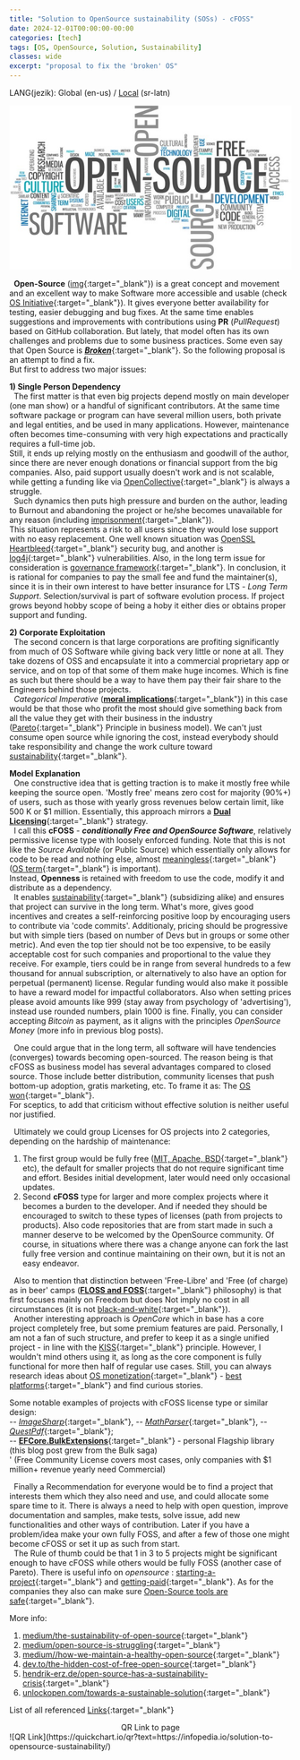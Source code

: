 ```yaml
---
title: "Solution to OpenSource sustainability (SOSs) - cFOSS"
date: 2024-12-01T00:00:00-00:00
categories: [tech]
tags: [OS, OpenSource, Solution, Sustainability]
classes: wide
excerpt: "proposal to fix the 'broken' OS"
---
```


LANG(jezik): Global (en-us) / [Local](https://infopedia.io/sr-latn/solution-to-opensource-sustainability/) (sr-latn)<br>

![/solution-to-opensource-sustainability](https://raw.githubusercontent.com/borisdj/borisdj.github.io/main/assets/images/solution-to-opensource-sustainability/OS2.jpg)

&nbsp; **Open-Source** ([img](https://3dnature.com/downloads/open-source/){:target="_blank"}) is a great concept and movement and an excellent way to make Software more accessible and usable (check [OS Initiative](https://opensource.org/){:target="_blank"}). It gives everyone better availability for testing, easier debugging and bug fixes. At the same time enables suggestions and improvements with contributions using **PR** (*PullRequest*) based on GitHub collaboration. But lately, that model often has its own challenges and problems due to some business practices. Some even say that Open Source is [***Broken***](https://www.forbes.com/sites/adrianbridgwater/2019/11/11/is-open-source-broken/?sh=18721f5fd560){:target="_blank"}. So the following proposal is an attempt to find a fix.  
But first to address two major issues:

**1) Single Person Dependency**  
&nbsp; The first matter is that even big projects depend mostly on main developer (one man show) or a handful of significant contributors. At the same time software package or program can have several million users, both private and legal entities, and be used in many applications. However, maintenance often becomes time-consuming with very high expectations and practically requires a full-time job.  
Still, it ends up relying mostly on the enthusiasm and goodwill of the author, since there are never enough donations or financial support from the big companies. Also, paid support usually doesn't work and is not scalable, while getting a funding like via [OpenCollective](https://blog.opencollective.com/funds-for-open-source/){:target="_blank"} is always a struggle.  
&nbsp; Such dynamics then puts high pressure and burden on the author, leading to Burnout and abandoning the project or he/she becomes unavailable for any reason (including [imprisonment](https://www.theregister.com/2023/02/15/corejs_russia_open_source/){:target="_blank"}).  
This situation represents a risk to all users since they would lose support with no easy replacement. One well known situation was [OpenSSL Heartbleed](https://heartbleed.com/){:target="_blank"} security bug, and another is [log4j](https://medium.com/readme/ghosts-of-log4j-open-source-vulnerabilities-confound-software-developers-e81b931560){:target="_blank"} vulnerabilities. Also, in the long term issue for consideration is [governance framework](https://stackoverflow.blog/2020/09/09/open-source-governance-benevolent-dictator-or-decision-by-committee/){:target="_blank"}. In conclusion, it is rational for companies to pay the small fee and fund the maintainer(s), since it is in their own interest to have better insurance for LTS - *Long Term Support*. Selection/survival is part of software evolution process. If project grows beyond hobby  scope of being a hoby it either dies or obtains proper support and funding.

**2) Corporate Exploitation**  
&nbsp; The second concern is that large corporations are profiting significantly from much of OS Software while giving back very little or none at all. They take dozens of OSS and encapsulate it into a commercial proprietary app or service, and on top of that some of them make huge incomes. Which is fine as such but there should be a way to have them pay their fair share to the Engineers behind those projects.  
&nbsp; *Categorical Imperative* ([**moral implications**](https://dev.to/degoodmanwilson/open-source-is-broken-g60){:target="_blank"}) in this case would be that those who profit the most should give something back from all the value they get with their business in the industry ([Pareto](https://en.wikipedia.org/wiki/Pareto_principle){:target="_blank"} Principle in business model). We can't just consume open source while ignoring the cost, instead everybody should take responsibility and change the work culture toward [sustainability](https://techcrunch.com/2018/06/23/open-source-sustainability/){:target="_blank"}.

**Model Explanation**  
&nbsp; One constructive idea that is getting traction is to make it mostly free while keeping the source open. 'Mostly free' means zero cost for majority (90%+) of users, such as those with yearly gross revenues below certain limit, like 500 K or $1 million. Essentially, this approach mirrors a [**Dual Licensing**](https://duallicensing.com/){:target="_blank"} strategy.  
&nbsp; I call this **cFOSS** - ***conditionally Free and OpenSource Software***, relatively permissive license type with loosely enforced funding. Note that this is not like the *Source Available* (or Public Source) which essentially only allows for code to be read and nothing else, almost [meaningless](https://keygen.sh/blog/source-available-is-meaningless/){:target="_blank"} ([OS term](https://danb.me/blog/why-open-source-term-is-important/){:target="_blank"} is important).  
Instead, **Openness** is retained with freedom to use the code, modify it and distribute as a dependency.  
&nbsp; It enables [sustainability](https://thenewstack.io/this-week-in-programming-a-manifesto-for-sustainable-open-source-development/){:target="_blank"} (subsidizing alike) and ensures that project can survive in the long term. What's more, gives good incentives and creates a self-reinforcing positive loop by encouraging users to contribute via 'code commits'. Additionaly, pricing should be progressive but with simple tiers (based on number of Devs but in groups or some other metric). And even the top tier should not be too expensive, to be easily acceptable cost for such companies and proportional to the value they receive. For example, tiers could be in range from several hundreds to a few thousand for annual subscription, or alternatively to also have an option for perpetual (permanent) license. Regular funding would also make it possible to have a reward model for impactful collaborators. 
Also when setting prices please avoid amounts like 999 (stay away from psychology of 'advertising'), instead use rounded numbers, plain 1000 is fine. Finally, you can consider accepting *Bitcoin* as payment, as it aligns with the principles *OpenSource Money* (more info in previous blog posts).

&nbsp; One could argue that in the long term, all software will have tendencies (converges) towards becoming open-sourced. The reason being is that cFOSS as business model has several advantages compared to closed source. Those include better distribution, community licenses that push bottom-up adoption, gratis marketing, etc. To frame it as: The [OS won](https://aaronstannard.com/sustainable-open-source-software/){:target="_blank"}.    
For sceptics, to add that criticism without effective solution is neither useful nor justified.  

&nbsp; Ultimately we could group Licenses for OS projects into 2 categories, depending on the hardship of maintenance:  
1) The first group would be fully free ([MIT, Apache, BSD](https://opensource.stackexchange.com/questions/11109/what-are-the-practical-differences-between-mit-apache-and-bsd-licenses){:target="_blank"} etc), the default for smaller projects that do not require significant time and effort. Besides initial development, later would need only occasional updates.  
2) Second **cFOSS** type for larger and more complex projects where it becomes a burden to the developer. And if needed they should be encouraged to switch to these types of licenses (path from projects to products). Also code repositories that are from start made in such a manner deserve to be welcomed by the OpenSource community. Of course, in situations where there was a change anyone can fork the last fully free version and continue maintaining on their own, but it is not an easy endeavor.

&nbsp; Also to mention that distinction between 'Free-Libre' and 'Free (of charge) as in beer' camps ([**FLOSS and FOSS**](https://www.gnu.org/philosophy/floss-and-foss.en.html){:target="_blank"} philosophy) is that first focuses mainly on Freedom but does Not imply no cost in all circumstances (it is not [black-and-white](https://nadh.in/blog/open-source-is-not-broken/){:target="_blank"}).  
&nbsp; Another interesting approach is *OpenCore* which in base has a core project completely free, but some premium features are paid. Personally, I am not a fan of such structure, and prefer to keep it as a single unified project - in line with the [KISS](https://en.wikipedia.org/wiki/KISS_principle){:target="_blank"} principle. However, I wouldn't mind others using it, as long as the core component is fully functional for more then half of regular use cases. Still, you can always research ideas about [OS monetization](https://www.scaleway.com/en/blog/how-to-monetize-your-open-source-project/){:target="_blank"} - [best platforms](https://blog.stackademic.com/the-best-platforms-for-monetizing-your-open-source-projects-in-2024-2025-1b7803ea5bc9){:target="_blank"} and find curious stories.

Some notable examples of projects with cFOSS license type or similar design:  
-- [*ImageSharp*](https://github.com/SixLabors/ImageSharp){:target="_blank"}, -- [*MathParser*](https://github.com/mariuszgromada/MathParser.org-mXparser){:target="_blank"}, -- [*QuestPdf*](https://www.questpdf.com/){:target="_blank"};  
-- [**EFCore.BulkExtensions**](https://github.com/borisdj/EFCore.BulkExtensions){:target="_blank"} - personal Flagship library (this blog post grew from the Bulk saga)  
' (Free Community License covers most cases, only companies with $1 million+ revenue yearly need Commercial)

&nbsp; Finally a Recommendation for everyone would be to find a project that interests them which they also need and use, and could allocate some spare time to it. There is always a need to help with open question, improve documentation and samples, make tests, solve issue, add new functionalities and other ways of contribution. Later if you have a problem/idea make your own fully FOSS, and after a few of those one might become cFOSS or set it up as such from start.  
&nbsp; The Rule of thumb could be that 1 in 3 to 5 projects might be significant enough to have cFOSS while others would be fully FOSS (another case of Pareto). There is useful info on *opensource* : [starting-a-project](https://opensource.guide/starting-a-project/){:target="_blank"} and [getting-paid](https://opensource.guide/getting-paid/){:target="_blank"}. As for the companies they also can make sure [Open-Source tools are safe](https://www.forbes.com/councils/forbestechcouncil/2022/05/10/12-ways-companies-can-ensure-open-source-tools-are-safe-and-sustainable/){:target="_blank"}.

More info:
1. [medium/the-sustainability-of-open-source](https://goldglovecb.medium.com/the-sustainability-of-open-source-7ec0390f58e8){:target="_blank"}
2. [medium/open-source-is-struggling](https://medium.com/@jankammerath/open-source-is-struggling-and-its-not-big-tech-that-is-to-blame-cfba964219f8){:target="_blank"}
3. [medium//how-we-maintain-a-healthy-open-source](https://medium.com/spiffworkflow/how-we-maintain-a-healthy-open-source-project-2e6d7115f668){:target="_blank"}  
4. [dev.to/the-hidden-cost-of-free-open-source](https://dev.to/opensauced/the-hidden-cost-of-free-why-open-source-sustainability-matters-1jk7){:target="_blank"}  
5. [hendrik-erz.de/open-source-has-a-sustainability-crisis](https://hendrik-erz.de/post/open-source-has-a-sustainability-crisis){:target="_blank"}  
6. [unlockopen.com/towards-a-sustainable-solution](https://speaking.unlockopen.com/5JrQdv/towards-a-sustainable-solution-to-open-source-sustainability){:target="_blank"}  

List of all referenced [Links](https://docs.google.com/spreadsheets/d/e/2PACX-1vS2z9KBq6jiePC8rfPdAcd_b0jtfE_8gPAXPvbKV45fRenyA0fKSSTWmbMA1pd3f4yYiFTr6Wq8Dq5z/pubhtml?gid=2013428247&single=true){:target="_blank"}

<center>QR Link to page</center>
![QR Link](https://quickchart.io/qr?text=https://infopedia.io/solution-to-opensource-sustainability/)
